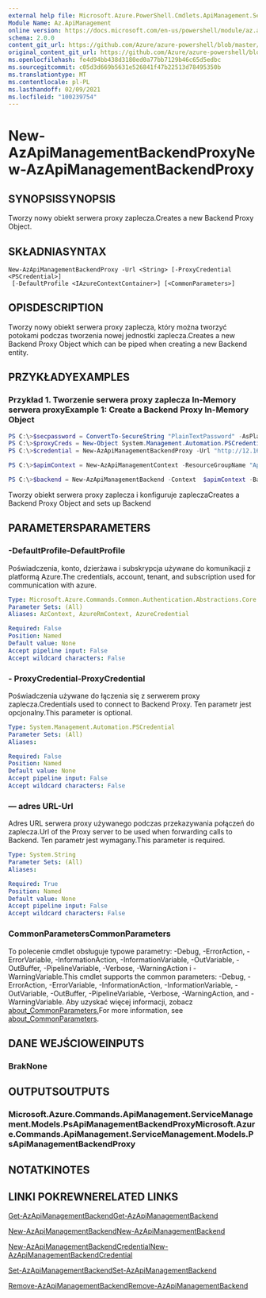 ```yaml
---
external help file: Microsoft.Azure.PowerShell.Cmdlets.ApiManagement.ServiceManagement.dll-Help.xml
Module Name: Az.ApiManagement
online version: https://docs.microsoft.com/en-us/powershell/module/az.apimanagement/new-azapimanagementbackendproxy
schema: 2.0.0
content_git_url: https://github.com/Azure/azure-powershell/blob/master/src/ApiManagement/ApiManagement/help/New-AzApiManagementBackendProxy.md
original_content_git_url: https://github.com/Azure/azure-powershell/blob/master/src/ApiManagement/ApiManagement/help/New-AzApiManagementBackendProxy.md
ms.openlocfilehash: fe4d94bb438d3180ed0a77bb7129b46c65d5edbc
ms.sourcegitcommit: c05d3d669b5631e526841f47b22513d78495350b
ms.translationtype: MT
ms.contentlocale: pl-PL
ms.lasthandoff: 02/09/2021
ms.locfileid: "100239754"
---
```

# <span data-ttu-id="d646f-101">New-AzApiManagementBackendProxy</span><span class="sxs-lookup"><span data-stu-id="d646f-101">New-AzApiManagementBackendProxy</span></span>

## <span data-ttu-id="d646f-102">SYNOPSIS</span><span class="sxs-lookup"><span data-stu-id="d646f-102">SYNOPSIS</span></span>
<span data-ttu-id="d646f-103">Tworzy nowy obiekt serwera proxy zaplecza.</span><span class="sxs-lookup"><span data-stu-id="d646f-103">Creates a new Backend Proxy Object.</span></span>

## <span data-ttu-id="d646f-104">SKŁADNIA</span><span class="sxs-lookup"><span data-stu-id="d646f-104">SYNTAX</span></span>

```
New-AzApiManagementBackendProxy -Url <String> [-ProxyCredential <PSCredential>]
 [-DefaultProfile <IAzureContextContainer>] [<CommonParameters>]
```

## <span data-ttu-id="d646f-105">OPIS</span><span class="sxs-lookup"><span data-stu-id="d646f-105">DESCRIPTION</span></span>
<span data-ttu-id="d646f-106">Tworzy nowy obiekt serwera proxy zaplecza, który można tworzyć potokami podczas tworzenia nowej jednostki zaplecza.</span><span class="sxs-lookup"><span data-stu-id="d646f-106">Creates a new Backend Proxy Object which can be piped when creating a new Backend entity.</span></span>

## <span data-ttu-id="d646f-107">PRZYKŁADY</span><span class="sxs-lookup"><span data-stu-id="d646f-107">EXAMPLES</span></span>

### <span data-ttu-id="d646f-108">Przykład 1. Tworzenie serwera proxy zaplecza In-Memory serwera proxy</span><span class="sxs-lookup"><span data-stu-id="d646f-108">Example 1: Create a Backend Proxy In-Memory Object</span></span>
```powershell
PS C:\>$secpassword = ConvertTo-SecureString "PlainTextPassword" -AsPlainText -Force
PS C:\>$proxyCreds = New-Object System.Management.Automation.PSCredential ("foo", $secpassword)
PS C:\>$credential = New-AzApiManagementBackendProxy -Url "http://12.168.1.1:8080" -ProxyCredential $proxyCreds

PS C:\>$apimContext = New-AzApiManagementContext -ResourceGroupName "Api-Default-WestUS" -ServiceName "contoso"

PS C:\>$backend = New-AzApiManagementBackend -Context  $apimContext -BackendId 123 -Url 'https://contoso.com/awesomeapi' -Protocol http -Title "first backend" -SkipCertificateChainValidation $true -Proxy $credential -Description "backend with proxy server"
```

<span data-ttu-id="d646f-109">Tworzy obiekt serwera proxy zaplecza i konfiguruje zaplecza</span><span class="sxs-lookup"><span data-stu-id="d646f-109">Creates a Backend Proxy Object and sets up Backend</span></span>

## <span data-ttu-id="d646f-110">PARAMETERS</span><span class="sxs-lookup"><span data-stu-id="d646f-110">PARAMETERS</span></span>

### <span data-ttu-id="d646f-111">-DefaultProfile</span><span class="sxs-lookup"><span data-stu-id="d646f-111">-DefaultProfile</span></span>
<span data-ttu-id="d646f-112">Poświadczenia, konto, dzierżawa i subskrypcja używane do komunikacji z platformą Azure.</span><span class="sxs-lookup"><span data-stu-id="d646f-112">The credentials, account, tenant, and subscription used for communication with azure.</span></span>

```yaml
Type: Microsoft.Azure.Commands.Common.Authentication.Abstractions.Core.IAzureContextContainer
Parameter Sets: (All)
Aliases: AzContext, AzureRmContext, AzureCredential

Required: False
Position: Named
Default value: None
Accept pipeline input: False
Accept wildcard characters: False
```

### <span data-ttu-id="d646f-113">- ProxyCredential</span><span class="sxs-lookup"><span data-stu-id="d646f-113">-ProxyCredential</span></span>
<span data-ttu-id="d646f-114">Poświadczenia używane do łączenia się z serwerem proxy zaplecza.</span><span class="sxs-lookup"><span data-stu-id="d646f-114">Credentials used to connect to Backend Proxy.</span></span> <span data-ttu-id="d646f-115">Ten parametr jest opcjonalny.</span><span class="sxs-lookup"><span data-stu-id="d646f-115">This parameter is optional.</span></span>

```yaml
Type: System.Management.Automation.PSCredential
Parameter Sets: (All)
Aliases:

Required: False
Position: Named
Default value: None
Accept pipeline input: False
Accept wildcard characters: False
```

### <span data-ttu-id="d646f-116">— adres URL</span><span class="sxs-lookup"><span data-stu-id="d646f-116">-Url</span></span>
<span data-ttu-id="d646f-117">Adres URL serwera proxy używanego podczas przekazywania połączeń do zaplecza.</span><span class="sxs-lookup"><span data-stu-id="d646f-117">Url of the Proxy server to be used when forwarding calls to Backend.</span></span>
<span data-ttu-id="d646f-118">Ten parametr jest wymagany.</span><span class="sxs-lookup"><span data-stu-id="d646f-118">This parameter is required.</span></span>

```yaml
Type: System.String
Parameter Sets: (All)
Aliases:

Required: True
Position: Named
Default value: None
Accept pipeline input: False
Accept wildcard characters: False
```

### <span data-ttu-id="d646f-119">CommonParameters</span><span class="sxs-lookup"><span data-stu-id="d646f-119">CommonParameters</span></span>
<span data-ttu-id="d646f-120">To polecenie cmdlet obsługuje typowe parametry: -Debug, -ErrorAction, -ErrorVariable, -InformationAction, -InformationVariable, -OutVariable, -OutBuffer, -PipelineVariable, -Verbose, -WarningAction i -WarningVariable.</span><span class="sxs-lookup"><span data-stu-id="d646f-120">This cmdlet supports the common parameters: -Debug, -ErrorAction, -ErrorVariable, -InformationAction, -InformationVariable, -OutVariable, -OutBuffer, -PipelineVariable, -Verbose, -WarningAction, and -WarningVariable.</span></span> <span data-ttu-id="d646f-121">Aby uzyskać więcej informacji, zobacz [about_CommonParameters.](http://go.microsoft.com/fwlink/?LinkID=113216)</span><span class="sxs-lookup"><span data-stu-id="d646f-121">For more information, see [about_CommonParameters](http://go.microsoft.com/fwlink/?LinkID=113216).</span></span>

## <span data-ttu-id="d646f-122">DANE WEJŚCIOWE</span><span class="sxs-lookup"><span data-stu-id="d646f-122">INPUTS</span></span>

### <span data-ttu-id="d646f-123">Brak</span><span class="sxs-lookup"><span data-stu-id="d646f-123">None</span></span>

## <span data-ttu-id="d646f-124">OUTPUTS</span><span class="sxs-lookup"><span data-stu-id="d646f-124">OUTPUTS</span></span>

### <span data-ttu-id="d646f-125">Microsoft.Azure.Commands.ApiManagement.ServiceManagement.Models.PsApiManagementBackendProxy</span><span class="sxs-lookup"><span data-stu-id="d646f-125">Microsoft.Azure.Commands.ApiManagement.ServiceManagement.Models.PsApiManagementBackendProxy</span></span>

## <span data-ttu-id="d646f-126">NOTATKI</span><span class="sxs-lookup"><span data-stu-id="d646f-126">NOTES</span></span>

## <span data-ttu-id="d646f-127">LINKI POKREWNE</span><span class="sxs-lookup"><span data-stu-id="d646f-127">RELATED LINKS</span></span>

[<span data-ttu-id="d646f-128">Get-AzApiManagementBackend</span><span class="sxs-lookup"><span data-stu-id="d646f-128">Get-AzApiManagementBackend</span></span>](./Get-AzApiManagementBackend.md)

[<span data-ttu-id="d646f-129">New-AzApiManagementBackend</span><span class="sxs-lookup"><span data-stu-id="d646f-129">New-AzApiManagementBackend</span></span>](./New-AzApiManagementBackend.md)

[<span data-ttu-id="d646f-130">New-AzApiManagementBackendCredential</span><span class="sxs-lookup"><span data-stu-id="d646f-130">New-AzApiManagementBackendCredential</span></span>](./New-AzApiManagementBackendCredential.md)

[<span data-ttu-id="d646f-131">Set-AzApiManagementBackend</span><span class="sxs-lookup"><span data-stu-id="d646f-131">Set-AzApiManagementBackend</span></span>](./Set-AzApiManagementBackend.md)

[<span data-ttu-id="d646f-132">Remove-AzApiManagementBackend</span><span class="sxs-lookup"><span data-stu-id="d646f-132">Remove-AzApiManagementBackend</span></span>](./Remove-AzApiManagementBackend.md)
